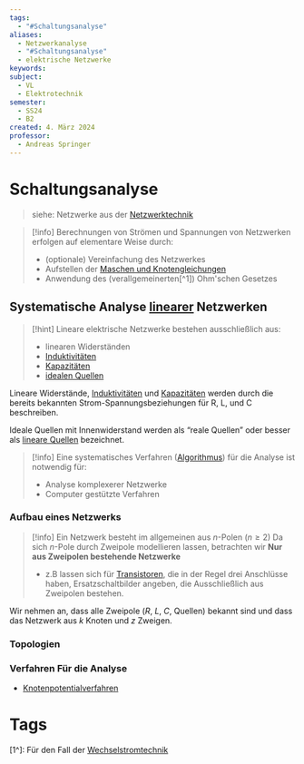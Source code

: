 ```yaml
---
tags:
  - "#Schaltungsanalyse"
aliases:
  - Netzwerkanalyse
  - "#Schaltungsanalyse"
  - elektrische Netzwerke
keywords: 
subject:
  - VL
  - Elektrotechnik
semester:
  - SS24
  - B2
created: 4. März 2024
professor:
  - Andreas Springer
---
```

 

# Schaltungsanalyse

> siehe: Netzwerke aus der [Netzwerktechnik](../Netzwerktechnik/{MOC}%20Netzwerke.md) 

> [!info] Berechnungen von Strömen und Spannungen von Netzwerken erfolgen auf elementare Weise durch:
> - (optionale) Vereinfachung des Netzwerkes
> - Aufstellen der [Maschen und Knotengleichungen](Kirchhoffsche%20Regeln.md)
> - Anwendung des (verallgemeinerten[^1]) Ohm'schen Gesetzes

## Systematische Analyse [linearer](lineare%20Systeme.md) Netzwerken

> [!hint] Lineare elektrische Netzwerke bestehen ausschließlich aus:
> - linearen Widerständen
> - [Induktivitäten](Induktivitäten.md)
> - [Kapazitäten](Kapazität.md)
> - [idealen Quellen](lineare%20Quellen.md)

Lineare Widerstände, [Induktivitäten](Induktivitäten.md) und [Kapazitäten](Kapazität.md) werden durch die bereits bekannten Strom-Spannungsbeziehungen für R, L, und C beschreiben.

Ideale Quellen mit Innenwiderstand werden als “reale Quellen” oder besser als [lineare Quellen](lineare%20Quellen.md) bezeichnet.

> [!info] Eine systematisches Verfahren ([Algorithmus](../Softwareentwicklung/ds-algo/{MOC}%20Algorithmus.md)) für die Analyse ist notwendig für:
> - Analyse komplexerer Netzwerke
> - Computer gestützte Verfahren

### Aufbau eines Netzwerks

> [!info] Ein Netzwerk besteht im allgemeinen aus $n$-Polen ($n\geq 2$)
> Da sich $n$-Pole durch Zweipole modellieren lassen, betrachten wir **Nur aus Zweipolen bestehende Netzwerke**
> - z.B lassen sich für [Transistoren](../Hardwareentwicklung/Halbleiter/{MOC}%20Transistor.md), die in der Regel drei Anschlüsse haben, Ersatzschaltbilder angeben, die Ausschließlich aus Zweipolen bestehen.

Wir nehmen an, dass alle Zweipole ($R$, $L$, $C$, Quellen) bekannt sind und dass das Netzwerk aus $k$ Knoten und $z$ Zweigen.

### Topologien

### Verfahren Für die Analyse

- [Knotenpotentialverfahren](../Hardwareentwicklung/Knotenpotentialverfahren.md)

# Tags

[1^]: Für den Fall der [Wechselstromtechnik](Wechselstromtechnik.md)
